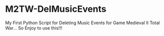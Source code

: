 # M2TW-DelMusicEvents

My First Python Script for Deleting Music Events for Game Medieval II Total War... So Enjoy to use this!!!
